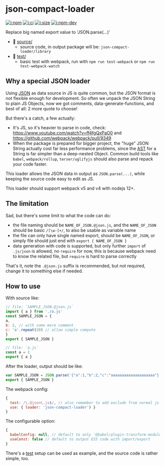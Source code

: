 # json-compact-loader

[![i:npm]][l:npm]
[![i:ci]][l:ci]
[![i:size]][l:size]
[![i:npm-dev]][l:npm]

Replace big named export value to 'JSON.parse(...)'

[i:npm]: https://img.shields.io/npm/v/json-compact-loader?colorB=blue
[i:npm-dev]: https://img.shields.io/npm/v/json-compact-loader/dev
[l:npm]: https://npm.im/json-compact-loader
[i:ci]: https://img.shields.io/github/workflow/status/mockingbot/json-compact-loader/ci-test
[l:ci]: https://github.com/mockingbot/json-compact-loader/actions?query=workflow:ci-test
[i:size]: https://packagephobia.now.sh/badge?p=json-compact-loader
[l:size]: https://packagephobia.now.sh/result?p=json-compact-loader

[//]: # (NON_PACKAGE_CONTENT)

- 📁 [source/](source/)
  - source code, in output package will be: `json-compact-loader/library`
- 📁 [test/](test/)
  - basic test with webpack, run with `npm run test-webpack` or `npm run test-webpack-watch`


## Why a special JSON loader

Using [JSON](https://wikipedia.org/wiki/JSON) as data source in JS is quite common,
  but the JSON format is not flexible enough for development.
So often we unpack the JSON String to plain JS Objects,
  now we got comments, data-generate-functions, and best of all: 2 more quote to choose!

But there's a catch, a few actually:
- It's JS, so it's heavier to parse in code, check: https://www.youtube.com/watch?v=ff4fgQxPaO0
    and https://github.com/webpack/webpack/pull/9349
- When the package is prepared for bigger project, the "huge" JSON String actually cost far less performance problems,
    since the [AST](https://wikipedia.org/wiki/Abstract_syntax_tree)
    for a String is far simpler than a deep-nested Object.
  Common build tools like `babel`, `webpack/rollup`, `terser/uglifyjs`
    should also parse and repack your code faster.

This loader allows the JSON data in output as `JSON.parse(...)`,
  while keeping the source code easy to edit as JS.

This loader should support webpack v5 and v4 with nodejs 12+.

## The limitation

Sad, but there's some limit to what the code can do:
- the file naming should be `NAME_OF_JSON.@json.js`,
  and the `NAME_OF_JSON` should be basic `/[\w-]+/`,
  to also be usable as variable name
- the file can only have single named export, should be `NAME_OF_JSON`,
  or simply file should just end with `export { NAME_OF_JSON }`
- data generation with code is supported,
  but only further `import` of `.js/json` is allowed, no `require` for now,
  this is because webpack need to know the related file,
  but `require` is hard to parse correctly

That's it,
  note the `.@json.js` suffix is recommended, but not required,
  change it to something else if needed.


## How to use

With source like:
```js
// file: `SAMPLE_JSON.@json.js`
import { a } from './a.js'
const SAMPLE_JSON = {
a,
b: 2, // with some more comment
c: 'a'.repeat(20) // allow simple compute
}
export { SAMPLE_JSON }

// file: `a.js`
const a = 1
export { a }
```

After the loader, output should be like:
```js
var SAMPLE_JSON = JSON.parse('{"a":1,"b":2,"c":"aaaaaaaaaaaaaaaaaaaa"}')
export { SAMPLE_JSON }
```

The webpack config:
```js
{
  test: /\.@json\.js$/, // also remember to add exclude from normal js loader
  use: { loader: 'json-compact-loader') }
}
```

The configurable option:
```js
{
  babelConfig: null, // default to only '@babel/plugin-transform-modules-commonjs'
  useConst: false // default to output ES5 code with import/export
}
```

There's a [test](./test/) setup can be used as example,
  and the source code is rather simple, too.

